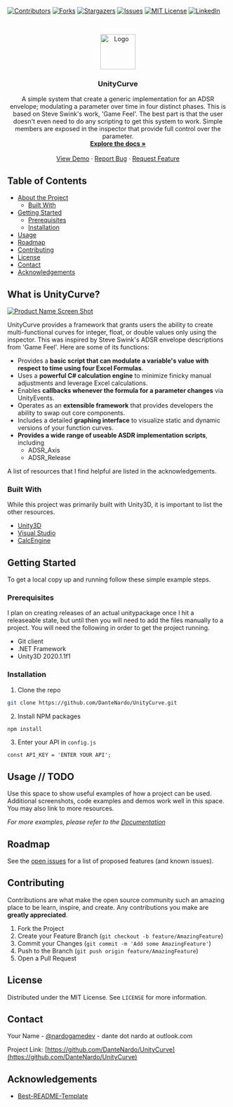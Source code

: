 <!--
*** Thanks for checking out this README Template. If you have a suggestion that would
*** make this better, please fork the repo and create a pull request or simply open
*** an issue with the tag "enhancement".
*** Thanks again! Now go create something AMAZING! :D
-->





<!-- PROJECT SHIELDS -->
<!--
*** I'm using markdown "reference style" links for readability.
*** Reference links are enclosed in brackets [ ] instead of parentheses ( ).
*** See the bottom of this document for the declaration of the reference variables
*** for contributors-url, forks-url, etc. This is an optional, concise syntax you may use.
*** https://www.markdownguide.org/basic-syntax/#reference-style-links
-->
[![Contributors][contributors-shield]][contributors-url]
[![Forks][forks-shield]][forks-url]
[![Stargazers][stars-shield]][stars-url]
[![Issues][issues-shield]][issues-url]
[![MIT License][license-shield]][license-url]
[![LinkedIn][linkedin-shield]][linkedin-url]



<!-- PROJECT LOGO -->
<br />
<p align="center">
  <a href="https://github.com/DanteNardo/UnityCurve">
    <img src="images/logo.png" alt="Logo" width="80" height="80">
  </a>

  <h3 align="center">UnityCurve</h3>

  <p align="center">
    A simple system that create a generic implementation for an ADSR envelope; modulating a parameter over time in four distinct phases. This is based on Steve Swink's work, 'Game Feel'. The best part is that the user doesn't even need to do any scripting to get this system to work. Simple members are exposed in the inspector that provide full control over the parameter.  
    <br />
    <a href="https://github.com/DanteNardo/UnityCurve"><strong>Explore the docs »</strong></a>
    <br />
    <br />
    <a href="https://github.com/DanteNardo/UnityCurve">View Demo</a>
    ·
    <a href="https://github.com/DanteNardo/UnityCurve/issues">Report Bug</a>
    ·
    <a href="https://github.com/DanteNardo/UnityCurve/issues">Request Feature</a>
  </p>
</p>



<!-- TABLE OF CONTENTS -->
## Table of Contents

* [About the Project](#about-the-project)
  * [Built With](#built-with)
* [Getting Started](#getting-started)
  * [Prerequisites](#prerequisites)
  * [Installation](#installation)
* [Usage](#usage)
* [Roadmap](#roadmap)
* [Contributing](#contributing)
* [License](#license)
* [Contact](#contact)
* [Acknowledgements](#acknowledgements)



<!-- ABOUT THE PROJECT -->
## What is UnityCurve?

[![Product Name Screen Shot][product-screenshot]](https://example.com)

UnityCurve provides a framework that grants users the ability to create multi-functional curves for integer, float, or double values only using the inspector. This was inspired by Steve Swink's ADSR envelope descriptions from 'Game Feel'. Here are some of its functions:

* Provides a **basic script that can modulate a variable's value with respect to time using four Excel Formulas**.
* Uses a **powerful C# calculation engine** to minimize finicky manual adjustments and leverage Excel calculations.
* Enables **callbacks whenever the formula for a parameter changes** via UnityEvents.
* Operates as an **extensible framework** that provides developers the ability to swap out core components.
* Includes a detailed **graphing interface** to visualize static and dynamic versions of your function curves.
* **Provides a wide range of useable ASDR implementation scripts**, including
  * ADSR_Axis
  * ADSR_Release


A list of resources that I find helpful are listed in the acknowledgements.

### Built With
While this project was primarily built with Unity3D, it is important to list the other resources.
* [Unity3D](https://unity.com/)
* [Visual Studio](https://visualstudio.microsoft.com/)
* [CalcEngine](https://github.com/Bernardo-Castilho/CalcEngine/)



<!-- GETTING STARTED -->
## Getting Started

To get a local copy up and running follow these simple example steps.

### Prerequisites

I plan on creating releases of an actual unitypackage once I hit a releaseable state, but until then you will need to add the files manually to a project. You will need the following in order to get the project running.
* Git client
* .NET Framework
* Unity3D 2020.1.1f1

### Installation

1. Clone the repo
```sh
git clone https://github.com/DanteNardo/UnityCurve.git
```
2. Install NPM packages
```sh
npm install
```
3. Enter your API in `config.js`
```JS
const API_KEY = 'ENTER YOUR API';
```



<!-- USAGE EXAMPLES -->
## Usage // TODO

Use this space to show useful examples of how a project can be used. Additional screenshots, code examples and demos work well in this space. You may also link to more resources.

_For more examples, please refer to the [Documentation](https://example.com)_



<!-- ROADMAP -->
## Roadmap

See the [open issues](https://github.com/DanteNardo/UnityCurve/issues) for a list of proposed features (and known issues).



<!-- CONTRIBUTING -->
## Contributing

Contributions are what make the open source community such an amazing place to be learn, inspire, and create. Any contributions you make are **greatly appreciated**.

1. Fork the Project
2. Create your Feature Branch (`git checkout -b feature/AmazingFeature`)
3. Commit your Changes (`git commit -m 'Add some AmazingFeature'`)
4. Push to the Branch (`git push origin feature/AmazingFeature`)
5. Open a Pull Request



<!-- LICENSE -->
## License

Distributed under the MIT License. See `LICENSE` for more information.



<!-- CONTACT -->
## Contact

Your Name - [@nardogamedev](https://twitter.com/nardogamedev) - dante dot nardo at outlook.com

Project Link: [https://github.com/DanteNardo/UnityCurve](https://github.com/DanteNardo/UnityCurve)



<!-- ACKNOWLEDGEMENTS -->
## Acknowledgements
* [Best-README-Template](https://github.com/othneildrew/Best-README-Template)





<!-- MARKDOWN LINKS & IMAGES -->
<!-- https://www.markdownguide.org/basic-syntax/#reference-style-links -->
[contributors-shield]: https://img.shields.io/github/contributors/DanteNardo/UnityCurve.svg?style=flat-square
[contributors-url]: https://github.com/DanteNardo/UnityCurve/graphs/contributors
[forks-shield]: https://img.shields.io/github/forks/DanteNardo/UnityCurve.svg?style=flat-square
[forks-url]: https://github.com/DanteNardo/UnityCurve/network/members
[stars-shield]: https://img.shields.io/github/stars/DanteNardo/UnityCurve.svg?style=flat-square
[stars-url]: https://github.com/DanteNardo/UnityCurve/stargazers
[issues-shield]: https://img.shields.io/github/issues/DanteNardo/UnityCurve.svg?style=flat-square
[issues-url]: https://github.com/DanteNardo/UnityCurve/issues
[license-shield]: https://img.shields.io/github/license/DanteNardo/UnityCurve.svg?style=flat-square
[license-url]: https://github.com/DanteNardo/UnityCurve/blob/master/LICENSE.txt
[linkedin-shield]: https://img.shields.io/badge/-LinkedIn-black.svg?style=flat-square&logo=linkedin&colorB=555
[linkedin-url]: https://linkedin.com/in/dante-nardo
[product-screenshot]: images/screenshot.png
